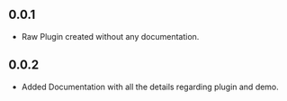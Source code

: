 ## 0.0.1

* Raw Plugin created without any documentation.

## 0.0.2 

* Added Documentation with all the details regarding plugin and demo.